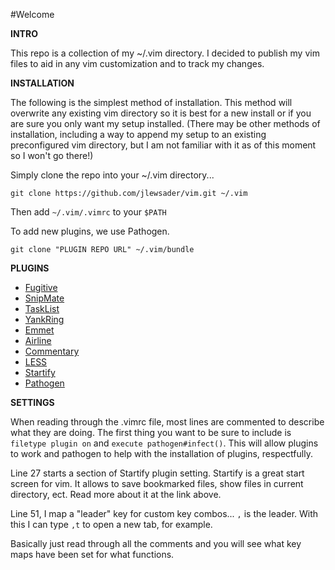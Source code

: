 #Welcome 


**INTRO**


This repo is a collection of my ~/.vim directory. I decided to publish my vim files to aid in any vim customization and to track my changes.


**INSTALLATION**


The following is the simplest method of installation. This method will overwrite any existing vim directory so it is best for a new install or if you are sure you only want my setup installed. (There may be other methods of installation, including a way to append my setup to an existing preconfigured vim directory, but I am not familiar with it as of this moment so I won't go there!)


Simply clone the repo into your ~/.vim directory...  

`git clone https://github.com/jlewsader/vim.git ~/.vim`

Then add `~/.vim/.vimrc` to your `$PATH`


To add new plugins, we use Pathogen. 

`git clone "PLUGIN REPO URL" ~/.vim/bundle`


**PLUGINS**


- [Fugitive](https://github.com/tpope/vim-fugitive)
- [SnipMate](https://github.com/msanders/snipmate.vim)
- [TaskList](https://github.com/vim-scripts/TaskList.vim)
- [YankRing](https://github.com/vim-scripts/YankRing.vim)
- [Emmet](https://github.com/mattn/emmet-vim)
- [Airline](https://github.com/bling/vim-airline)
- [Commentary](https://github.com/tpope/vim-commentary)
- [LESS](https://github.com/groenewege/vim-less)
- [Startify](https://github.com/mhinz/vim-startify)
- [Pathogen](https://github.com/tpope/vim-pathogen)


**SETTINGS**


When reading through the .vimrc file, most lines are commented to describe what they are doing. The first thing you want to be sure to include is `filetype plugin on` and `execute pathogen#infect()`. This will allow plugins to work and pathogen to help with the installation of plugins, respectfully.


Line 27 starts a section of Startify plugin setting. Startify is a great start screen for vim. It allows to save bookmarked files, show files in current directory, ect. Read more about it at the link above.


Line 51, I map a "leader" key for custom key combos... `,` is the leader. With this I can type `,t` to open a new tab, for example.


Basically just read through all the comments and you will see what key maps have been set for what functions.